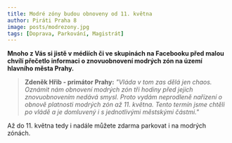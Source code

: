 ```yaml
---
title: Modré zóny budou obnoveny od 11. května
author: Piráti Praha 8
image: posts/modrezony.jpg
tags: [Doprava, Parkování, Magistrát]
---
```


**Mnoho z Vás si jistě v médiích či ve skupinách na Facebooku před malou chvílí přečetlo informaci o znovuobnovení modrých zón na území hlavního města Prahy.**

> **Zdeněk Hřib - primátor Prahy:** *"Vláda v tom zas dělá jen chaos. Oznámit nám obnovení modrých zón tři hodiny před jejich znovuobnovením nedává smysl. Proto vydám neprodleně nařízení o obnově platnosti modrých zón až 11. května. Tento termín jsme chtěli po vládě a je domluvený i s jednotlivými městskými částmi."*

Až do 11. května tedy i nadále můžete zdarma parkovat i na modrých zónách.
